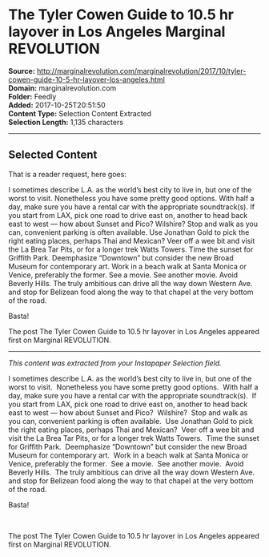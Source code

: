 # The Tyler Cowen Guide to 10.5 hr layover in Los Angeles Marginal REVOLUTION

**Source:** http://marginalrevolution.com/marginalrevolution/2017/10/tyler-cowen-guide-10-5-hr-layover-los-angeles.html  
**Domain:** marginalrevolution.com  
**Folder:** Feedly  
**Added:** 2017-10-25T20:51:50  
**Content Type:** Selection Content Extracted  
**Selection Length:** 1,135 characters  


---

## Selected Content

That is a reader request, here goes:

I sometimes describe L.A. as the world’s best city to live in, but one of the worst to visit. Nonetheless you have some pretty good options. With half a day, make sure you have a rental car with the appropriate soundtrack(s). If you start from LAX, pick one road to drive east on, another to head back east to west — how about Sunset and Pico? Wilshire? Stop and walk as you can, convenient parking is often available. Use Jonathan Gold to pick the right eating places, perhaps Thai and Mexican? Veer off a wee bit and visit the La Brea Tar Pits, or for a longer trek Watts Towers. Time the sunset for Griffith Park. Deemphasize “Downtown” but consider the new Broad Museum for contemporary art. Work in a beach walk at Santa Monica or Venice, preferably the former. See a movie. See another movie. Avoid Beverly Hills. The truly ambitious can drive all the way down Western Ave. and stop for Belizean food along the way to that chapel at the very bottom of the road.

Basta!

The post The Tyler Cowen Guide to 10.5 hr layover in Los Angeles appeared first on Marginal REVOLUTION.

---

*This content was extracted from your Instapaper Selection field.*

I sometimes describe L.A. as the world’s best city to live in, but one of the worst to visit.  Nonetheless you have some pretty good options.  With half a day, make sure you have a rental car with the appropriate soundtrack(s).  If you start from LAX, pick one road to drive east on, another to head back east to west — how about Sunset and Pico?  Wilshire?  Stop and walk as you can, convenient parking is often available.  Use Jonathan Gold to pick the right eating places, perhaps Thai and Mexican?  Veer off a wee bit and visit the La Brea Tar Pits, or for a longer trek Watts Towers.  Time the sunset for Griffith Park.  Deemphasize “Downtown” but consider the new Broad Museum for contemporary art.  Work in a beach walk at Santa Monica or Venice, preferably the former.  See a movie.  See another movie.  Avoid Beverly Hills.  The truly ambitious can drive all the way down Western Ave. and stop for Belizean food along the way to that chapel at the very bottom of the road.

Basta!

 

The post The Tyler Cowen Guide to 10.5 hr layover in Los Angeles appeared first on Marginal REVOLUTION.
